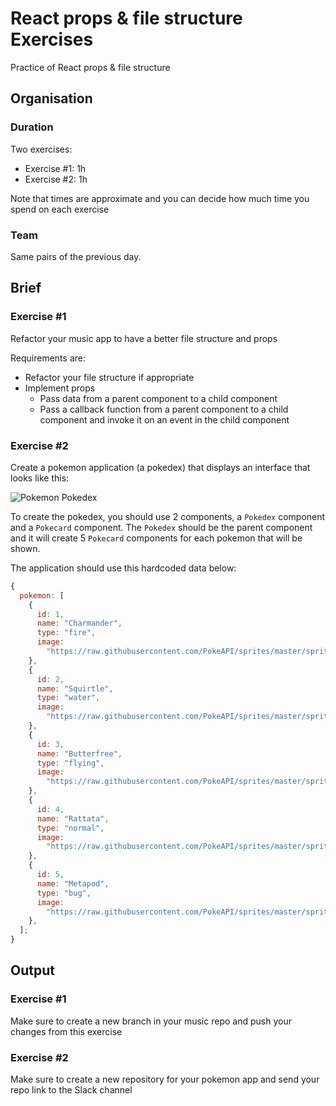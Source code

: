 # React props & file structure Exercises

Practice of React props & file structure

## Organisation

### Duration

Two exercises:

- Exercise #1: 1h
- Exercise #2: 1h

Note that times are approximate and you can decide how much time you spend on each exercise

### Team

Same pairs of the previous day.

## Brief

### Exercise #1

Refactor your music app to have a better file structure and props

Requirements are:

- Refactor your file structure if appropriate
- Implement props
  - Pass data from a parent component to a child component
  - Pass a callback function from a parent component to a child component and invoke it on an event in the child component

### Exercise #2

Create a pokemon application (a pokedex) that displays an interface that looks like this:

![Pokemon Pokedex](https://user-images.githubusercontent.com/25111733/208680030-e7e12ac2-c181-4d04-b608-27e7078d75cb.png)

To create the pokedex, you should use 2 components, a `Pokedex` component and a `Pokecard` component. The `Pokedex` should be the parent component and it will create 5 `Pokecard` components for each pokemon that will be shown.

The application should use this hardcoded data below:

```js
{
  pokemon: [
    {
      id: 1,
      name: "Charmander",
      type: "fire",
      image:
        "https://raw.githubusercontent.com/PokeAPI/sprites/master/sprites/pokemon/4.png",
    },
    {
      id: 2,
      name: "Squirtle",
      type: "water",
      image:
        "https://raw.githubusercontent.com/PokeAPI/sprites/master/sprites/pokemon/7.png",
    },
    {
      id: 3,
      name: "Butterfree",
      type: "flying",
      image:
        "https://raw.githubusercontent.com/PokeAPI/sprites/master/sprites/pokemon/12.png",
    },
    {
      id: 4,
      name: "Rattata",
      type: "normal",
      image:
        "https://raw.githubusercontent.com/PokeAPI/sprites/master/sprites/pokemon/19.png",
    },
    {
      id: 5,
      name: "Metapod",
      type: "bug",
      image:
        "https://raw.githubusercontent.com/PokeAPI/sprites/master/sprites/pokemon/11.png",
    },
  ];
}
```

## Output

### Exercise #1

Make sure to create a new branch in your music repo and push your changes from this exercise

### Exercise #2

Make sure to create a new repository for your pokemon app and send your repo link to the Slack channel